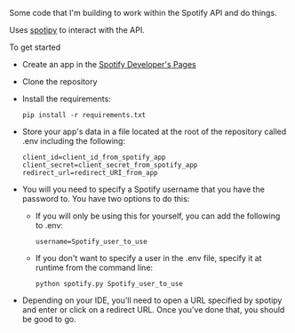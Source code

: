 Some code that I'm building to work within the Spotify API and do things.

Uses [spotipy](https://spotipy.readthedocs.io) to interact with the API.

To get started
* Create an app in the [Spotify Developer's Pages](https://developer.spotify.com/documentation/general/guides/app-settings/)
* Clone the repository
* Install the requirements:
  ```
  pip install -r requirements.txt
  ```
* Store your app's data in a file located at the root of the repository called .env including the following:
    ```
    client_id=client_id_from_spotify_app
    client_secret=client_secret_from_spotify_app
    redirect_url=redirect_URI_from_app
    ```
* You will you need to specify a Spotify username that you have the password to. You have two options to do this:
  * If you will only be using this for yourself, you can add the following to .env:
    ```
    username=Spotify_user_to_use
    ```
  * If you don't want to specify a user in the .env file, specify it at runtime from the command line:
    ```
    python spotify.py Spotify_user_to_use
    ```

* Depending on your IDE, you'll need to open a URL specified by spotipy and enter or click on a redirect URL. Once you've done that, you should be good to go.